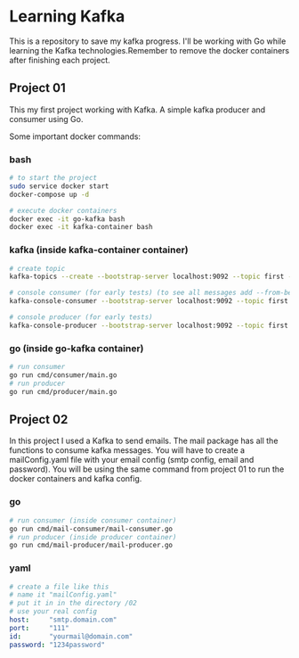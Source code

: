 # Learning Kafka

This is a repository to save my kafka progress. I'll be working with Go while learning the Kafka technologies.Remember to remove the docker containers after finishing each project.

## Project 01

This my first project working with Kafka.
A simple kafka producer and consumer using Go.

Some important docker commands:

### bash

```bash
# to start the project
sudo service docker start
docker-compose up -d

# execute docker containers
docker exec -it go-kafka bash
docker exec -it kafka-container bash
```

### kafka (inside kafka-container container)

```bash
# create topic
kafka-topics --create --bootstrap-server localhost:9092 --topic first --partitions 3

# console consumer (for early tests) (to see all messages add --from-beginning)
kafka-console-consumer --bootstrap-server localhost:9092 --topic first --group --first-consumers

# console producer (for early tests)
kafka-console-producer --bootstrap-server localhost:9092 --topic first
```

### go (inside go-kafka container)

```bash
# run consumer
go run cmd/consumer/main.go
# run producer
go run cmd/producer/main.go
```

## Project 02

In this project I used a Kafka to send emails.
The mail package has all the functions to consume kafka messages.
You will have to create a mailConfig.yaml file with your email config (smtp config, email and password).
You will be using the same command from project 01 to run the docker containers and kafka config.

### go

```bash
# run consumer (inside consumer container)
go run cmd/mail-consumer/mail-consumer.go
# run producer (inside producer container)
go run cmd/mail-producer/mail-producer.go
```

### yaml

```yaml
# create a file like this
# name it "mailConfig.yaml"
# put it in in the directory /02
# use your real config
host:     "smtp.domain.com"
port:     "111"
id:       "yourmail@domain.com"
password: "1234password"
```
